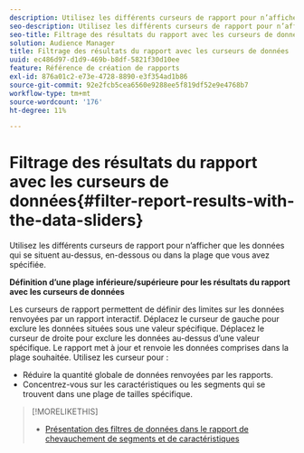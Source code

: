 ```yaml
---
description: Utilisez les différents curseurs de rapport pour n’afficher que les données qui se situent au-dessus, en-dessous ou dans la plage que vous avez spécifiée.
seo-description: Utilisez les différents curseurs de rapport pour n’afficher que les données qui se situent au-dessus, en-dessous ou dans la plage que vous avez spécifiée.
seo-title: Filtrage des résultats du rapport avec les curseurs de données
solution: Audience Manager
title: Filtrage des résultats du rapport avec les curseurs de données
uuid: ec486d97-d1d9-469b-b8df-5821f30d10ee
feature: Référence de création de rapports
exl-id: 876a01c2-e73e-4728-8890-e3f354ad1b86
source-git-commit: 92e2fcb5cea6560e9288ee5f819df52e9e4768b7
workflow-type: tm+mt
source-wordcount: '176'
ht-degree: 11%

---
```


# Filtrage des résultats du rapport avec les curseurs de données{#filter-report-results-with-the-data-sliders}

Utilisez les différents curseurs de rapport pour n’afficher que les données qui se situent au-dessus, en-dessous ou dans la plage que vous avez spécifiée.

<!-- 

c_reach_slider.xml

 -->

**Définition d’une plage inférieure/supérieure pour les résultats du rapport avec les curseurs de données**

Les curseurs de rapport permettent de définir des limites sur les données renvoyées par un rapport interactif. Déplacez le curseur de gauche pour exclure les données situées sous une valeur spécifique. Déplacez le curseur de droite pour exclure les données au-dessus d’une valeur spécifique. Le rapport met à jour et renvoie les données comprises dans la plage souhaitée. Utilisez les curseur pour :

* Réduire la quantité globale de données renvoyées par les rapports.
* Concentrez-vous sur les caractéristiques ou les segments qui se trouvent dans une plage de tailles spécifique.

>[!MORELIKETHIS]
>
>* [Présentation des filtres de données dans le rapport de chevauchement de segments et de caractéristiques](../../reporting/dynamic-reports/segment-trait-overlap-report.md#data-filters-s2t-report)

